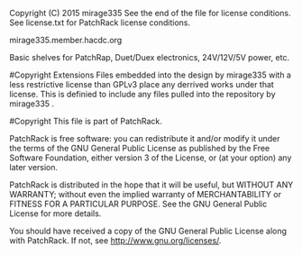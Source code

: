 Copyright (C) 2015 mirage335
See the end of the file for license conditions.
See license.txt for PatchRack license conditions.

mirage335.member.hacdc.org

Basic shelves for PatchRap, Duet/Duex electronics, 24V/12V/5V power, etc.

#Copyright Extensions
Files embedded into the design by mirage335 with a less restrictive license than GPLv3 place any derrived works under that license. This is definied to include any files pulled into the repository by mirage335 .

#Copyright
This file is part of PatchRack.

PatchRack is free software: you can redistribute it and/or modify
it under the terms of the GNU General Public License as published by
the Free Software Foundation, either version 3 of the License, or
(at your option) any later version.

PatchRack is distributed in the hope that it will be useful,
but WITHOUT ANY WARRANTY; without even the implied warranty of
MERCHANTABILITY or FITNESS FOR A PARTICULAR PURPOSE.  See the
GNU General Public License for more details.

You should have received a copy of the GNU General Public License
along with PatchRack.  If not, see <http://www.gnu.org/licenses/>.
